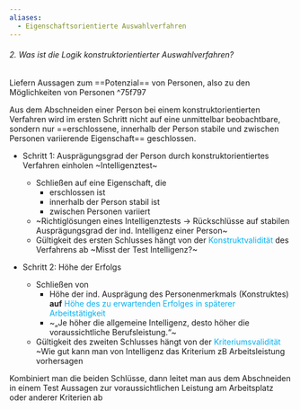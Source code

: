 ```yaml
---
aliases:
  - Eigenschaftsorientierte Auswahlverfahren
---
```


######  2. Was ist die Logik konstruktorientierter Auswahlverfahren? 

Liefern Aussagen zum ==Potenzial== von Personen, also zu den Möglichkeiten von Personen ^75f797

Aus dem Abschneiden einer Person bei einem konstruktorientierten Verfahren wird im ersten Schritt nicht auf eine unmittelbar beobachtbare, sondern nur ==erschlossene, innerhalb der Person stabile und zwischen Personen variierende Eigenschaft== geschlossen.

- Schritt 1: Ausprägungsgrad der Person durch konstruktorientiertes Verfahren einholen  ~Intelligenztest~ 
	- Schließen auf eine Eigenschaft, die
		- erschlossen ist
		- innerhalb der Person stabil ist
		- zwischen Personen variiert
	- ~Richtiglösungen eines Intelligenztests -> Rückschlüsse auf stabilen Ausprägungsgrad der ind. Intelligenz einer Person~
	- Gültigkeit des ersten Schlusses hängt von der <span style="color:#00b0f0">Konstruktvalidität</span> des Verfahrens ab ~Misst der Test Intelligenz?~

- Schritt 2: Höhe der Erfolgs
	- Schließen von
		- Höhe der ind. Ausprägung des Personenmerkmals (Konstruktes) **auf** <span style="color:#00b0f0">Höhe des zu erwartenden Erfolges in späterer Arbeitstätigkeit </span>
		- ~„Je höher die allgemeine Intelligenz, desto höher die voraussichtliche Berufsleistung.“~
	- Gültigkeit des zweiten Schlusses hängt von der <span style="color:#00b0f0">Kriteriumsvalidität</span> ~Wie gut kann man von Intelligenz das Kriterium zB Arbeitsleistung vorhersagen


Kombiniert man die beiden Schlüsse, dann leitet man aus dem Abschneiden in einem Test Aussagen zur voraussichtlichen Leistung am Arbeitsplatz oder anderer Kriterien ab